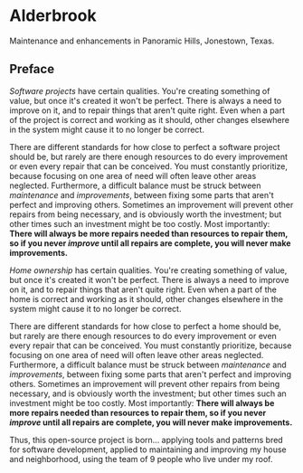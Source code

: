 # Alderbrook
Maintenance and enhancements in Panoramic Hills, Jonestown, Texas.

## Preface

_Software projects_ have certain qualities. You're creating something of value, but once it's created it won't be perfect. There is always a need to improve on it, and to repair things that aren't quite right. Even when a part of the project is correct and working as it should, other changes elsewhere in the system might cause it to no longer be correct.

There are different standards for how close to perfect a software project should be, but rarely are there enough resources to do every improvement or even every repair that can be conceived. You must constantly prioritize, because focusing on one area of need will often leave other areas neglected. Furthermore, a difficult balance must be struck between _maintenance_ and _improvements_, between fixing some parts that aren't perfect and improving others. Sometimes an improvement will prevent other repairs from being necessary, and is obviously worth the investment; but other times such an investment might be too costly. Most importantly: **There will always be more repairs needed than resources to repair them, so if you never _improve_ until all repairs are complete, you will never make improvements.**

_Home ownership_ has certain qualities. You're creating something of value, but once it's created it won't be perfect. There is always a need to improve on it, and to repair things that aren't quite right. Even when a part of the home is correct and working as it should, other changes elsewhere in the system might cause it to no longer be correct.

There are different standards for how close to perfect a home should be, but rarely are there enough resources to do every improvement or even every repair that can be conceived. You must constantly prioritize, because focusing on one area of need will often leave other areas neglected. Furthermore, a difficult balance must be struck between _maintenance_ and _improvements_, between fixing some parts that aren't perfect and improving others. Sometimes an improvement will prevent other repairs from being necessary, and is obviously worth the investment; but other times such an investment might be too costly. Most importantly: **There will always be more repairs needed than resources to repair them, so if you never _improve_ until all repairs are complete, you will never make improvements.**

Thus, this open-source project is born... applying tools and patterns bred for software development, applied to maintaining and improving my house and neighborhood, using the team of 9 people who live under my roof.

